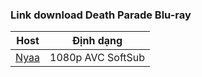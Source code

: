 ### **Link download Death Parade Blu-ray**

| Host          | Định dạng          |
| ------------- |:------------------:|
| [Nyaa](https://nyaa.si/view/2011090)  | 1080p AVC SoftSub |